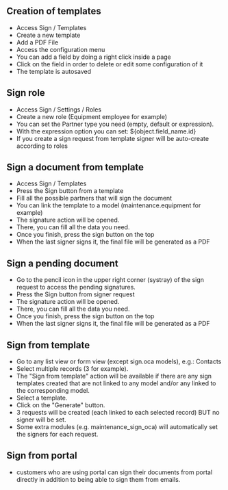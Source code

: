 ## Creation of templates

- Access Sign / Templates
- Create a new template
- Add a PDF File
- Access the configuration menu
- You can add a field by doing a right click inside a page
- Click on the field in order to delete or edit some configuration of it
- The template is autosaved

## Sign role

- Access Sign / Settings / Roles
- Create a new role (Equipment employee for example)
- You can set the Partner type you need (empty, default or expression).
- With the expression option you can set: \${object.field_name.id}
- If you create a sign request from template signer will be auto-create
  according to roles

## Sign a document from template

- Access Sign / Templates
- Press the Sign button from a template
- Fill all the possible partners that will sign the document
- You can link the template to a model (maintenance.equipment for
  example)
- The signature action will be opened.
- There, you can fill all the data you need.
- Once you finish, press the sign button on the top
- When the last signer signs it, the final file will be generated as a
  PDF

## Sign a pending document

- Go to the pencil icon in the upper right corner (systray) of the sign
  request to access the pending signatures.
- Press the Sign button from signer request
- The signature action will be opened.
- There, you can fill all the data you need.
- Once you finish, press the sign button on the top
- When the last signer signs it, the final file will be generated as a
  PDF

## Sign from template

- Go to any list view or form view (except sign.oca models), e.g.:
  Contacts
- Select multiple records (3 for example).
- The "Sign from template" action will be available if there are any
  sign templates created that are not linked to any model and/or any
  linked to the corresponding model.
- Select a template.
- Click on the "Generate" button.
- 3 requests will be created (each linked to each selected record) BUT
  no signer will be set.
- Some extra modules (e.g. maintenance_sign_oca) will automatically set
  the signers for each request.

## Sign from portal
- customers who are using portal can sign their documents from portal 
  directly in addition to being able to sign them from emails.
